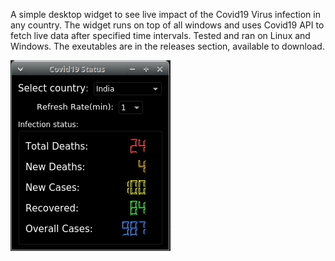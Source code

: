 A simple desktop widget to see live impact of the Covid19 Virus infection in any country.
The widget runs on top of all windows and uses Covid19 API to fetch live data after specified time intervals. Tested and ran on Linux and Windows. The exeutables are in the releases section, available to download.

![Covid19 Satus GUI](https://github.com/Suleman-Elahi/Covid19Status/blob/master/Covid19%20Status.png)
